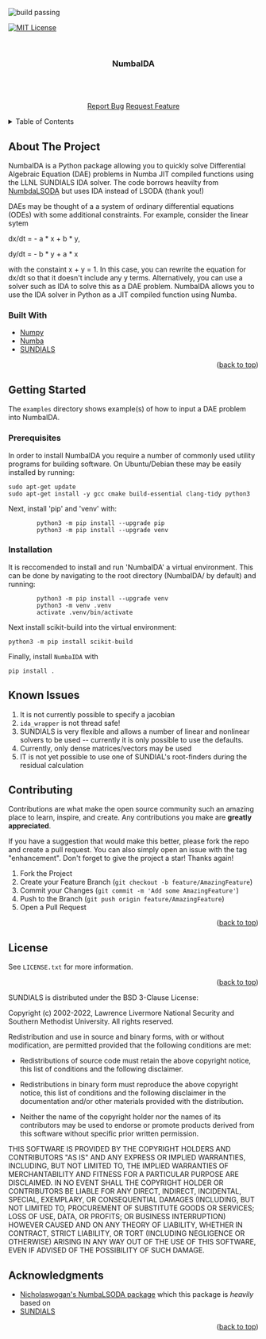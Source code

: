 <div id="top"></div>
<!--
*** Thanks for checking out the Best-README-Template. If you have a suggestion
*** that would make this better, please fork the repo and create a pull request
*** or simply open an issue with the tag "enhancement".
*** Don't forget to give the project a star!
*** Thanks again! Now go create something AMAZING! :D
-->

<!-- PROJECT SHIELDS -->
<!--
*** I'm using markdown "reference style" links for readability.
*** Reference links are enclosed in brackets [ ] instead of parentheses ( ).
*** See the bottom of this document for the declaration of the reference variables
*** for contributors-url, forks-url, etc. This is an optional, concise syntax you may use.
*** https://www.markdownguide.org/basic-syntax/#reference-style-links
-->

![build passing](https://github.com/joeyshuttleworth/NumbaIDA/actions/workflows/install_and_run.yml/badge.svg)

[![MIT License][license-shield]][license-url]

<!-- PROJECT LOGO -->
<br />
<h3 align="center">NumbaIDA</h3>

  <p align="center">
    <br />
    <br />
    <br />    
    <a href="https://github.com/github_username/repo_name/issues">Report Bug</a>
    <a href="https://github.com/github_username/repo_name/issues">Request Feature</a>
  </p>
</div>



<!-- TABLE OF CONTENTS -->
<details>
  <summary>Table of Contents</summary>
  <ol>
    <li>
      <a href="#about-the-project">About The Project</a>
      <ul>
        <li><a href="#built-with">Built With</a></li>
      </ul>
    </li>
    <li>
      <a href="#getting-started">Getting Started</a>
      <ul>
        <li><a href="#prerequisites">Prerequisites</a></li>
        <li><a href="#installation">Installation</a></li>
      </ul>
    </li>
    <li><a href="#known-issues">Known Issues</a></li>
    <li><a href="#contributing">Contributing</a></li>
    <li><a href="#license">License</a></li>
    <li><a href="#acknowledgments">Acknowledgments</a></li>
  </ol>
</details>



<!-- ABOUT THE PROJECT -->
## About The Project

<!--- [![Product Name Screen Shot][product-screenshot]](https://example.com) --->

NumbaIDA is a Python package allowing you to quickly solve Differential Algebraic Equation (DAE) problems in Numba JIT compiled functions using the LLNL SUNDIALS IDA solver. The code borrows heavilty from [NumbdaLSODA](https://github.com/Nicholaswogan/NumbaLSODA) but uses IDA instead of LSODA (thank you!)

DAEs may be thought of a a system of ordinary differential equations (ODEs) with some additional constraints. For example, consider the linear sytem

dx/dt = - a * x + b * y,

dy/dt = - b * y + a * x

with the constaint x + y = 1. In this case, you can rewrite the equation for dx/dt so that it doesn't include any y terms. Alternatively, you can use a solver such as IDA to solve this as a DAE problem. NumbaIDA allows you to use the IDA solver in Python as a JIT compiled function using Numba.

### Built With

* [Numpy](https://numpy.org/)
* [Numba](https://numba.pydata.org/)
* [SUNDIALS](https://computing.llnl.gov/projects/sundials)

<p align="right">(<a href="#top">back to top</a>)</p>



<!-- GETTING STARTED -->
## Getting Started

The `examples` directory shows example(s) of how to input a DAE problem into NumbaIDA. 

### Prerequisites

In order to install NumbaIDA you require a number of commonly used utility programs for building software. On Ubuntu/Debian these may be easily installed by running:
```
sudo apt-get update
sudo apt-get install -y gcc cmake build-essential clang-tidy python3
```

Next, install 'pip' and 'venv' with:
```
        python3 -m pip install --upgrade pip
        python3 -m pip install --upgrade venv
```


### Installation

It is reccomended to install and run 'NumbaIDA' a virtual environment. This can be done by navigating to the root directory (NumbaIDA/ by default) and running:

```
        python3 -m pip install --upgrade venv
        python3 -m venv .venv
        activate .venv/bin/activate
```


Next install scikit-build into the virtual environment:
 ```
 python3 -m pip install scikit-build
 ```
 
 Finally, install `NumbaIDA` with
```
pip install .
```


<!-- USAGE EXAMPLES -->
<!---
## Usage

Use this space to show useful examples of how a project can be used. Additional screenshots, code examples and demos work well in this space. You may also link to more resources.

_For more examples, please refer to the [Documentation](https://example.com)_

<p align="right">(<a href="#top">back to top</a>)</p>
--->

<!-- Known Issues -->
## Known Issues
1. It is not currently possible to specify a jacobian
2. `ida_wrapper` is not thread safe! 
3. SUNDIALS is very flexible and allows a number of linear and nonlinear solvers to be used -- currently it is only possible to use the defaults.
4. Currently, only dense matrices/vectors may be used 
5. IT is not yet possible to use one of SUNDIAL's root-finders during the residual calculation


<!-- CONTRIBUTING -->
## Contributing

Contributions are what make the open source community such an amazing place to learn, inspire, and create. Any contributions you make are **greatly appreciated**.

If you have a suggestion that would make this better, please fork the repo and create a pull request. You can also simply open an issue with the tag "enhancement".
Don't forget to give the project a star! Thanks again!

1. Fork the Project
2. Create your Feature Branch (`git checkout -b feature/AmazingFeature`)
3. Commit your Changes (`git commit -m 'Add some AmazingFeature'`)
4. Push to the Branch (`git push origin feature/AmazingFeature`)
5. Open a Pull Request

<p align="right">(<a href="#top">back to top</a>)</p>



<!-- LICENSE -->
## License
See `LICENSE.txt` for more information.

<p align="right">(<a href="#top">back to top</a>)</p>


SUNDIALS is distributed under the BSD 3-Clause License:

Copyright (c) 2002-2022, Lawrence Livermore National Security and Southern Methodist University.
All rights reserved.

Redistribution and use in source and binary forms, with or without
modification, are permitted provided that the following conditions are met:

* Redistributions of source code must retain the above copyright notice, this
  list of conditions and the following disclaimer.

* Redistributions in binary form must reproduce the above copyright notice,
  this list of conditions and the following disclaimer in the documentation
  and/or other materials provided with the distribution.

* Neither the name of the copyright holder nor the names of its
  contributors may be used to endorse or promote products derived from
  this software without specific prior written permission.

THIS SOFTWARE IS PROVIDED BY THE COPYRIGHT HOLDERS AND CONTRIBUTORS "AS IS"
AND ANY EXPRESS OR IMPLIED WARRANTIES, INCLUDING, BUT NOT LIMITED TO, THE
IMPLIED WARRANTIES OF MERCHANTABILITY AND FITNESS FOR A PARTICULAR PURPOSE ARE
DISCLAIMED. IN NO EVENT SHALL THE COPYRIGHT HOLDER OR CONTRIBUTORS BE LIABLE
FOR ANY DIRECT, INDIRECT, INCIDENTAL, SPECIAL, EXEMPLARY, OR CONSEQUENTIAL
DAMAGES (INCLUDING, BUT NOT LIMITED TO, PROCUREMENT OF SUBSTITUTE GOODS OR
SERVICES; LOSS OF USE, DATA, OR PROFITS; OR BUSINESS INTERRUPTION) HOWEVER
CAUSED AND ON ANY THEORY OF LIABILITY, WHETHER IN CONTRACT, STRICT LIABILITY,
OR TORT (INCLUDING NEGLIGENCE OR OTHERWISE) ARISING IN ANY WAY OUT OF THE USE
OF THIS SOFTWARE, EVEN IF ADVISED OF THE POSSIBILITY OF SUCH DAMAGE.

<!-- ACKNOWLEDGMENTS -->
## Acknowledgments

* [Nicholaswogan's NumbaLSODA package](https://github.com/Nicholaswogan/NumbaLSODA) which this package is _heavily_ based on
* [SUNDIALS](https://github.com/LLNL/sundials)

<p align="right">(<a href="#top">back to top</a>)</p>



<!-- MARKDOWN LINKS & IMAGES -->
<!-- https://www.markdownguide.org/basic-syntax/#reference-style-links -->
[contributors-shield]: https://img.shields.io/github/contributors/github_username/repo_name.svg?style=for-the-badge
[contributors-url]: https://github.com/github_username/repo_name/graphs/contributors
[forks-shield]: https://img.shields.io/github/forks/github_username/repo_name.svg?style=for-the-badge
[forks-url]: https://github.com/github_username/repo_name/network/members
[stars-shield]: https://img.shields.io/github/stars/github_username/repo_name.svg?style=for-the-badge
[stars-url]: https://github.com/github_username/repo_name/stargazers
[issues-shield]: https://img.shields.io/github/issues/github_username/repo_name.svg?style=for-the-badge
[issues-url]: https://github.com/github_username/repo_name/issues
[license-shield]: https://img.shields.io/github/license/github_username/repo_name.svg?style=for-the-badge
[license-url]: https://github.com/joeyshuttleworth/NumbaIDA/blob/master/LICENSE.txt
[linkedin-shield]: https://img.shields.io/badge/-LinkedIn-black.svg?style=for-the-badge&logo=linkedin&colorB=555
[linkedin-url]: https://linkedin.com/in/linkedin_username
[product-screenshot]: images/screenshot.png

